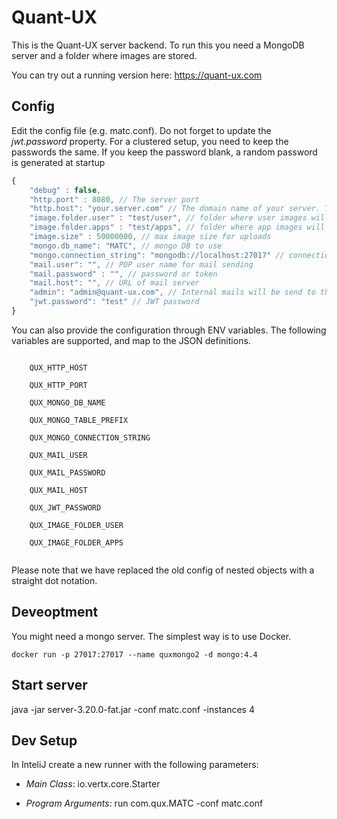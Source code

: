 # Quant-UX

This is the Quant-UX server backend. To run this you need a MongoDB server and a folder where
images are stored.

You can try out a running version here: https://quant-ux.com

## Config

Edit the config file (e.g. matc.conf). Do not forget to update the *jwt.password* property. For a clustered setup, you need to keep
the passwords the same. If you keep the password blank, a random password is generated at startup

```javascript
{
	"debug" : false,
	"http.port" : 8080, // The server port
	"http.host": "your.server.com" // The domain name of your server. This is important for the mail that will be send. Otherwise links will not work
	"image.folder.user" : "test/user", // folder where user images will be stored
	"image.folder.apps" : "test/apps", // folder where app images will be stored
	"image.size" : 50000000, // max image size for uploads
    "mongo.db_name": "MATC", // mongo DB to use
    "mongo.connection_string": "mongodb://localhost:27017" // connection string, might include password and username
	"mail.user": "", // POP user name for mail sending
    "mail.password" : "", // password or token
    "mail.host": "", // URL of mail server
	"admin": "admin@quant-ux.com", // Internal mails will be send to this persons
	"jwt.password": "test" // JWT password
}
```


You can also provide the configuration through ENV variables. The following variables are supported, and map 
to the JSON definitions.

```

    QUX_HTTP_HOST

    QUX_HTTP_PORT
    
    QUX_MONGO_DB_NAME

    QUX_MONGO_TABLE_PREFIX

    QUX_MONGO_CONNECTION_STRING

    QUX_MAIL_USER

    QUX_MAIL_PASSWORD

    QUX_MAIL_HOST

    QUX_JWT_PASSWORD

    QUX_IMAGE_FOLDER_USER

    QUX_IMAGE_FOLDER_APPS
    
```

Please note that we have replaced the old config of nested objects with a straight dot notation. 


## Deveoptment

You might need a mongo server. The simplest way is to use Docker.

```
docker run -p 27017:27017 --name quxmongo2 -d mongo:4.4   

```

## Start server

java -jar server-3.20.0-fat.jar -conf matc.conf -instances 4

## Dev Setup

In InteliJ create a new runner with the following parameters:

- *Main Class*: io.vertx.core.Starter

- *Program Arguments*: run com.qux.MATC -conf matc.conf
